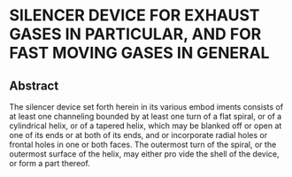 # SILENCER DEVICE FOR EXHAUST GASES IN PARTICULAR, AND FOR FAST MOVING GASES IN GENERAL

## Abstract
The silencer device set forth herein in its various embod iments consists of at least one channeling bounded by at least one turn of a flat spiral, or of a cylindrical helix, or of a tapered helix, which may be blanked off or open at one of its ends or at both of its ends, and or incorporate radial holes or frontal holes in one or both faces. The outermost turn of the spiral, or the outermost surface of the helix, may either pro vide the shell of the device, or form a part thereof.